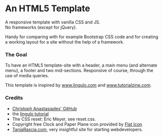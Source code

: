# An HTML5 Template
A responsive template with vanilla CSS and JS.<br>
No frameworks (except for jQuery).

Handy for comparing with for example Bootstrap CSS code and for creating a working layout for a site without the help of a framework.

### The Goal
To have an HTML5 template-site with a header, a main menu (and alternate menu), 
a footer and two mid-sections. Responsive of course, through the use of media queries. 

This template is inspired by www.lingulo.com and www.tutorialzine.com.

### Credits
- [Christoph Anastasiades' GitHub](https://github.com/ChristophAnastasiades/)
- the [lingulo tutorial](http://www.lingulo.com/tutorials/css/how-to-build-a-html5-website-from-scratch)
- The CSS reset: Eric Meyer, see reset.css.
- Copyright free Clock and Paper Plane icon provided by [Flat Icon](http://www.flaticon.com/)
- [TaniaRascia.com](https://www.taniarascia.com/), very insightful site for starting webdevelopers.
